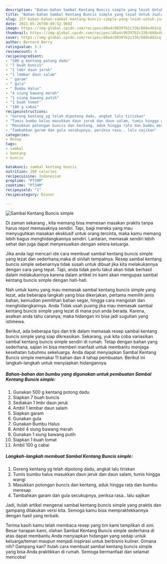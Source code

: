 ```yaml
---
description: "Bahan-bahan Sambal Kentang Buncis simple yang lezat Untuk Jualan"
title: "Bahan-bahan Sambal Kentang Buncis simple yang lezat Untuk Jualan"
slug: 257-bahan-bahan-sambal-kentang-buncis-simple-yang-lezat-untuk-jualan
date: 2021-05-26T00:09:52.969Z
image: https://img-global.cpcdn.com/recipes/d8a4c90397b2c336/680x482cq70/sambal-kentang-buncis-simple-foto-resep-utama.jpg
thumbnail: https://img-global.cpcdn.com/recipes/d8a4c90397b2c336/680x482cq70/sambal-kentang-buncis-simple-foto-resep-utama.jpg
cover: https://img-global.cpcdn.com/recipes/d8a4c90397b2c336/680x482cq70/sambal-kentang-buncis-simple-foto-resep-utama.jpg
author: Bernard Berry
ratingvalue: 3.3
reviewcount: 4
recipeingredient:
- "500 g kentang potong dadu"
- "7 buah buncis"
- "1 lmbr daun jeruk"
- "1 lembar daun salam"
- " garam"
- " gula"
- " Bumbu Halus"
- "4 siung bawang merah"
- "1 siung bawang putih"
- "1 buah tomat"
- "100 g cabai"
recipeinstructions:
- "Goreng kentang yg telah dipotong dadu, angkat lalu tiriskan"
- "Tumis bumbu halus masukkan daun jeruk dan daun salam, tumis hingga wangi"
- "Masukkan potongan buncis dan kentang, aduk hingga rata dan bumbu meresap"
- "Tambahkan garam dan gula secukupnya, periksa rasa.. lalu sajikan"
categories:
- Resep
tags:
- sambal
- kentang
- buncis

katakunci: sambal kentang buncis 
nutrition: 260 calories
recipecuisine: Indonesian
preptime: "PT39M"
cooktime: "PT34M"
recipeyield: "1"
recipecategory: Dinner

---
```



![Sambal Kentang Buncis simple](https://img-global.cpcdn.com/recipes/d8a4c90397b2c336/680x482cq70/sambal-kentang-buncis-simple-foto-resep-utama.jpg)

Di zaman  sekarang , kita memang bisa memesan masakan praktis tanpa harus repot memasaknya sendiri. Tapi, bagi mereka yang mau menyuguhkan masakan eksklusif untuk orang tercinta, maka kamu memang lebih bagus menghidangkannya sendiri. Lantaran, memasak sendiri lebih sehat dan juga dapat menyesuaikan dengan selera keluarga.

Jika anda lagi mencari ide cara membuat sambal kentang buncis simple yang lezat dan sederhana,maka di sinilah tempatnya. Resep sambal kentang buncis simple  sebenarnya tidak susah untuk dibuat jika kita melakukannya dengan cara yang tepat. Tapi, anda tidak perlu takut akan tidak berhasil dalam melakukannya 
karena dalam artikel ini kami akan mengupas sambal kentang buncis simple dengan hati-hati.  



Nah untuk kamu yang mau memasak sambal kentang buncis simple yang lezat, ada beberapa langkah yang bisa dikerjakan, pertama memilih jenis bahan, kemudian pemilihan bahan segar, hingga cara mengolah dan menghidangkannya. Anda Tidak usah pusing jika mau memasak sambal kentang buncis simple yang lezat di mana pun anda berada. Karena, asalkan anda  tahu caranya, maka hidangan ini bisa jadi suguhan yang istimewa.

Berikut, ada beberapa tips dan trik dalam memasak resep sambal kentang buncis simple yang siap dikreasikan. Sekarang, yuk kita coba variasikan sambal kentang buncis simple sendiri di rumah. Tetap dengan bahan yang sederhana, sajian ini bisa memberi manfaat untuk membantu menjaga kesehatan tubuhmu sekeluarga. Anda dapat menyiapkan Sambal Kentang Buncis simple memakai 11 bahan dan 4 tahap pembuatan. Berikut ini langkah-langkah untuk menyiapkan hidangannya.

<!--inarticleads1-->

##### Bahan-bahan dan bumbu yang digunakan untuk pembuatan Sambal Kentang Buncis simple:

1. Gunakan 500 g kentang potong dadu
1. Siapkan 7 buah buncis
1. Sediakan 1 lmbr daun jeruk
1. Ambil 1 lembar daun salam
1. Siapkan  garam
1. Gunakan  gula
1. Gunakan  Bumbu Halus
1. Ambil 4 siung bawang merah
1. Gunakan 1 siung bawang putih
1. Siapkan 1 buah tomat
1. Ambil 100 g cabai




<!--inarticleads2-->

##### Langkah-langkah membuat Sambal Kentang Buncis simple:

1. Goreng kentang yg telah dipotong dadu, angkat lalu tiriskan
1. Tumis bumbu halus masukkan daun jeruk dan daun salam, tumis hingga wangi
1. Masukkan potongan buncis dan kentang, aduk hingga rata dan bumbu meresap
1. Tambahkan garam dan gula secukupnya, periksa rasa.. lalu sajikan




Jadi, itulah artikel mengenai  sambal kentang buncis simple  yang praktis dan gampang dilakukan versi kita. Semoga kamu bisa mempraktekkannya dengan hasil yang terbaik. 

Terima kasih kamu telah membaca resep yang tim kami tampilkan di sini. Besar harapan kami, olahan  Sambal Kentang Buncis simple sederhana di atas dapat membantu Anda menyiapkan hidangan yang sedap untuk keluarga/teman maupun menjadi inspirasi untuk berbisnis kuliner. Gimana nih? Gampang kan? Itulah cara membuat sambal kentang buncis simple yang bisa Anda praktikkan di rumah. Semoga bermanfaat dan selamat mencoba!

